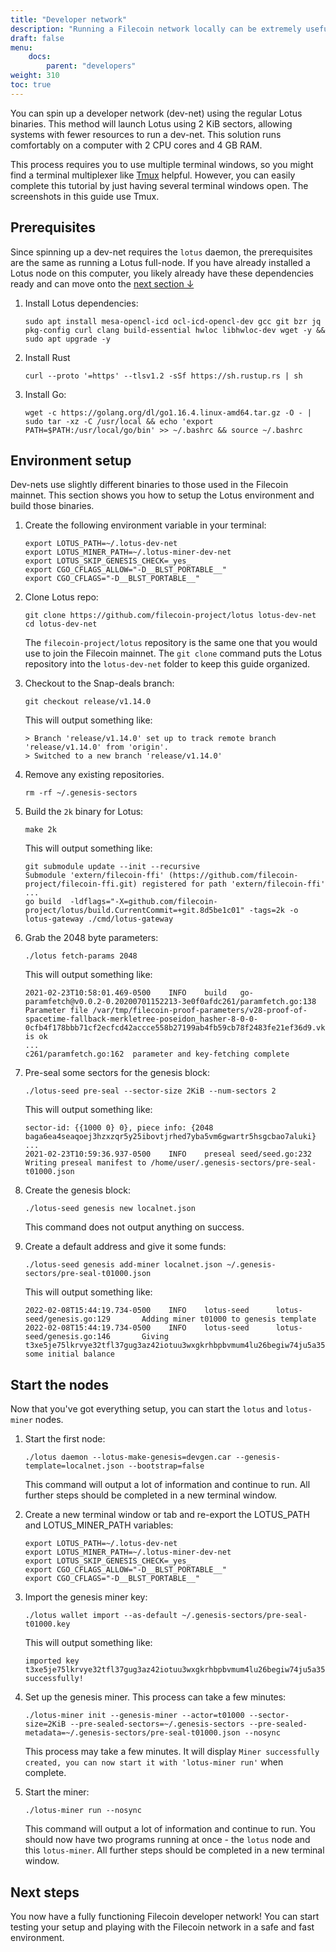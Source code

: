 ```yaml
---
title: "Developer network"
description: "Running a Filecoin network locally can be extremely useful for developers wanting to build and test their applications. This page provides guidance on different methods to run a Filecoin network locally."
draft: false
menu:
    docs:
        parent: "developers"
weight: 310
toc: true
---
```


You can spin up a developer network (dev-net) using the regular Lotus binaries. This method will launch Lotus using 2 KiB sectors, allowing systems with fewer resources to run a dev-net. This solution runs comfortably on a computer with 2 CPU cores and 4 GB RAM.

This process requires you to use multiple terminal windows, so you might find a terminal multiplexer like [Tmux](https://github.com/tmux/tmux) helpful. However, you can easily complete this tutorial by just having several terminal windows open. The screenshots in this guide use Tmux.

## Prerequisites

Since spinning up a dev-net requires the `lotus` daemon, the prerequisites are the same as running a Lotus full-node. If you have already installed a Lotus node on this computer, you likely already have these dependencies ready and can move onto the [next section ↓](#environment-setup)

1. Install Lotus dependencies:

    ```shell
    sudo apt install mesa-opencl-icd ocl-icd-opencl-dev gcc git bzr jq pkg-config curl clang build-essential hwloc libhwloc-dev wget -y && sudo apt upgrade -y
    ```
    
1. Install Rust 

    ```shell
    curl --proto '=https' --tlsv1.2 -sSf https://sh.rustup.rs | sh
    ```

1. Install Go:

    ```shell
    wget -c https://golang.org/dl/go1.16.4.linux-amd64.tar.gz -O - | sudo tar -xz -C /usr/local && echo 'export PATH=$PATH:/usr/local/go/bin' >> ~/.bashrc && source ~/.bashrc
    ```

## Environment setup

Dev-nets use slightly different binaries to those used in the Filecoin mainnet. This section shows you how to setup the Lotus environment and build those binaries. 

1. Create the following environment variable in your terminal:

    ```shell
    export LOTUS_PATH=~/.lotus-dev-net
    export LOTUS_MINER_PATH=~/.lotus-miner-dev-net
    export LOTUS_SKIP_GENESIS_CHECK=_yes_
    export CGO_CFLAGS_ALLOW="-D__BLST_PORTABLE__"
    export CGO_CFLAGS="-D__BLST_PORTABLE__"
    ```

1. Clone Lotus repo:

    ```shell
    git clone https://github.com/filecoin-project/lotus lotus-dev-net
    cd lotus-dev-net
    ```

    The `filecoin-project/lotus` repository is the same one that you would use to join the Filecoin mainnet. The `git clone` command puts the Lotus repository into the `lotus-dev-net` folder to keep this guide organized.

1. Checkout to the Snap-deals branch:

    ```shell
    git checkout release/v1.14.0
    ```

    This will output something like:

    ```plaintext
    > Branch 'release/v1.14.0' set up to track remote branch 'release/v1.14.0' from 'origin'.
    > Switched to a new branch 'release/v1.14.0'
    ```

1. Remove any existing repositories.

    <!-- TODO: test if this section is necessary. -->

    ```shell
    rm -rf ~/.genesis-sectors
    ```

1. Build the `2k` binary for Lotus:

    ```shell
    make 2k
    ```

    This will output something like:

    ```plaintext
    git submodule update --init --recursive
    Submodule 'extern/filecoin-ffi' (https://github.com/filecoin-project/filecoin-ffi.git) registered for path 'extern/filecoin-ffi'
    ...
    go build  -ldflags="-X=github.com/filecoin-project/lotus/build.CurrentCommit=+git.8d5be1c01" -tags=2k -o lotus-gateway ./cmd/lotus-gateway
    ```

1. Grab the 2048 byte parameters:

    ```shell
    ./lotus fetch-params 2048
    ```

    This will output something like:

    ```plaintext
    2021-02-23T10:58:01.469-0500    INFO    build   go-paramfetch@v0.0.2-0.20200701152213-3e0f0afdc261/paramfetch.go:138  Parameter file /var/tmp/filecoin-proof-parameters/v28-proof-of-spacetime-fallback-merkletree-poseidon_hasher-8-0-0-0cfb4f178bbb71cf2ecfcd42accce558b27199ab4fb59cb78f2483fe21ef36d9.vk is ok
    ...
    c261/paramfetch.go:162  parameter and key-fetching complete
    ```

1. Pre-seal some sectors for the genesis block:

    ```shell
    ./lotus-seed pre-seal --sector-size 2KiB --num-sectors 2
    ```

    This will output something like:

    ```plaintext
    sector-id: {{1000 0} 0}, piece info: {2048 baga6ea4seaqoej3hzxzqr5y25ibovtjrhed7yba5vm6gwartr5hsgcbao7aluki}
    ...
    2021-02-23T10:59:36.937-0500    INFO    preseal seed/seed.go:232        Writing preseal manifest to /home/user/.genesis-sectors/pre-seal-t01000.json
    ```

1. Create the genesis block:

    ```shell
    ./lotus-seed genesis new localnet.json
    ```

    This command does not output anything on success.

1. Create a default address and give it some funds:

    ```shell
    ./lotus-seed genesis add-miner localnet.json ~/.genesis-sectors/pre-seal-t01000.json
    ```

    This will output something like:

    ```plaintext
    2022-02-08T15:44:19.734-0500    INFO    lotus-seed      lotus-seed/genesis.go:129       Adding miner t01000 to genesis template
    2022-02-08T15:44:19.734-0500    INFO    lotus-seed      lotus-seed/genesis.go:146       Giving t3xe5je75lkrvye32tfl37gug3az42iotuu3wxgkrhbpbvmum4lu26begiw74ju5a35nveqaw4ywdibj4y6kxq some initial balance
    ```

## Start the nodes

Now that you've got everything setup, you can start the `lotus` and `lotus-miner` nodes.

1. Start the first node:

    ```shell
    ./lotus daemon --lotus-make-genesis=devgen.car --genesis-template=localnet.json --bootstrap=false
    ```

    This command will output a lot of information and continue to run. All further steps should be completed in a new terminal window.

1. Create a new terminal window or tab and re-export the LOTUS_PATH and LOTUS_MINER_PATH variables:

    ```shell
    export LOTUS_PATH=~/.lotus-dev-net
    export LOTUS_MINER_PATH=~/.lotus-miner-dev-net
    export LOTUS_SKIP_GENESIS_CHECK=_yes_
    export CGO_CFLAGS_ALLOW="-D__BLST_PORTABLE__"
    export CGO_CFLAGS="-D__BLST_PORTABLE__"
    ```

1. Import the genesis miner key:

    ```shell
    ./lotus wallet import --as-default ~/.genesis-sectors/pre-seal-t01000.key
    ```

    This will output something like:

    ```plaintext
    imported key t3xe5je75lkrvye32tfl37gug3az42iotuu3wxgkrhbpbvmum4lu26begiw74ju5a35nveqaw4ywdibj4y6kxq successfully!
    ```

1. Set up the genesis miner. This process can take a few minutes:

    ```shell
    ./lotus-miner init --genesis-miner --actor=t01000 --sector-size=2KiB --pre-sealed-sectors=~/.genesis-sectors --pre-sealed-metadata=~/.genesis-sectors/pre-seal-t01000.json --nosync
    ```

    This process may take a few minutes. It will display `Miner successfully created, you can now start it with 'lotus-miner run'` when complete.

1. Start the miner:

    ```shell
    ./lotus-miner run --nosync
    ```

    This command will output a lot of information and continue to run. You should now have two programs running at once - the `lotus` node and this `lotus-miner`. All further steps should be completed in a new terminal window.

## Next steps

You now have a fully functioning Filecoin developer network! You can start testing your setup and playing with the Filecoin network in a safe and fast environment.

<!-- =============================

I'm not sure if these steps are necessary... 

1. Build the dev-net:

    ```shell
    make debug
    sudo make install
    ```

    You may get the following errors, but you can safely ignore them:

    ```shell
    > bash: go: command not found
    > expr: syntax error: unexpected argument ‘1016000’
    ```

1. Create `~/.lotusminer/config.toml` and paste in this code:

    ```toml
    [API]
    [Backup]
    [Libp2p]
    [Pubsub]
    [Subsystems]
    [Dealmaking]
      ExpectedSealDuration = "0m0s"
      PublishMsgPeriod = "0h0m0s"
      MaxDealsPerPublishMsg = 1
      StartEpochSealingBuffer = 0
      [Dealmaking.RetrievalPricing]
        [Dealmaking.RetrievalPricing.Default]
        [Dealmaking.RetrievalPricing.External]
    [Sealing]
      MaxWaitDealsSectors = 2
      MaxSealingSectorsForDeals = 2
      BatchPreCommits = false
      AggregateCommits = false
    [Storage]
    [Fees]
      [Fees.MaxPreCommitBatchGasFee]
      [Fees.MaxCommitBatchGasFee]
    [Addresses]
    [DAGStore]
    ```

1. Set up the _genesis_ block of your local dev-net:

    ```shell
    ./lotus-seed pre-seal --sector-size 2KiB --num-sectors 2 
    ./lotus-seed genesis new localnet.json ./lotus-seed genesis add-miner localnet.json ~/.genesis-sectors/pre-seal-t01000.json 
    ```

1. Start the Lotus daemon:

    ```shell
    ./lotus daemon --lotus-make-genesis=devgen.car --genesis-template=localnet.json --bootstrap=false
    ```

    Leave this terminal window running.

1. In a new terminal window, initialize a devnet with wallets, pre-sealed sectors, and miner:

    ```shell
    ./lotus wallet import --as-default ~/.genesis-sectors/pre-seal-t01000.key 
    ./lotus-miner init --genesis-miner --actor=t01000 --sector-size=2KiB --pre-sealed-sectors=~/.genesis-sectors --pre-sealed-metadata=~/.genesis-sectors/pre-seal-t01000.json --nosync
    ```

1. Start the miner:

    ```shell
    ./lotus-miner run --nosync
    ```

============================= -->


